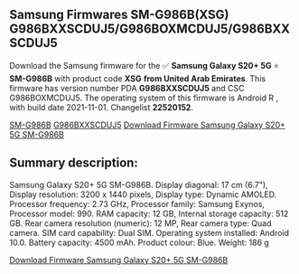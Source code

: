 <h2>Samsung Firmwares SM-G986B(XSG) G986BXXSCDUJ5/G986BOXMCDUJ5/G986BXXSCDUJ5</h2>
Download the Samsung firmware for the ✅ <strong>Samsung Galaxy S20+ 5G </strong> ⭐ <strong>SM-G986B</strong> with product code <strong>XSG</strong> <strong> from United Arab Emirates</strong>. This firmware has version number PDA <strong>G986BXXSCDUJ5</strong> and CSC G986BOXMCDUJ5. The operating system of this firmware is Android R , with build date 2021-11-01. Changelist <strong>22520152</strong>.


[SM-G986B](https://samfirm.shop/samsung/model/SM-G986B)
[G986BXXSCDUJ5](https://samfirm.shop/samsung/pda/G986BXXSCDUJ5)
[Download Firmware Samsung Galaxy S20+ 5G SM-G986B](https://samfirm.shop/samsung/firmware/470284)
<h2>Summary description:</h2>
<p>Samsung Galaxy S20+ 5G SM-G986B. Display diagonal: 17 cm (6.7"), Display resolution: 3200 x 1440 pixels, Display type: Dynamic AMOLED. Processor frequency: 2.73 GHz, Processor family: Samsung Exynos, Processor model: 990. RAM capacity: 12 GB, Internal storage capacity: 512 GB. Rear camera resolution (numeric): 12 MP, Rear camera type: Quad camera. SIM card capability: Dual SIM. Operating system installed: Android 10.0. Battery capacity: 4500 mAh. Product colour: Blue. Weight: 186 g</p>


[Download Firmware Samsung Galaxy S20+ 5G SM-G986B](https://samfirm.shop/samsung/firmware/470284)
